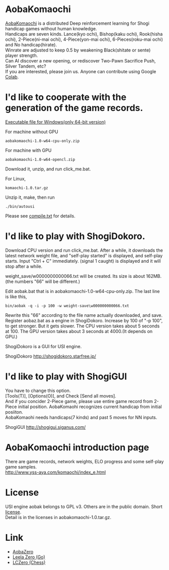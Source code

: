 # AobaKomaochi
[AobaKomaochi](https://github.com/yssaya/komaochi/index_e.html) is a distributed Deep reinforcement learning for Shogi handicap games without human knowledge.  
Handicaps are seven kinds. Lance(kyo ochi), Bishop(kaku ochi), Rook(hisha ochi), 2-Piece(ni-mai ochi), 4-Piece(yon-mai ochi), 6-Pieces(roku-mai ochi) and No handicap(hirate).  
Winrate are adjusted to keep 0.5 by weakening Black(shitate or sente) player strength.  
Can AI discover a new opening, or rediscover Two-Pawn Sacrifice Push, Silver Tandem, etc?  
If you are interested, please join us. Anyone can contribute using Google [Colab](http://www.yss-aya.com/komaochi/colab_e.html).

# I'd like to cooperate with the generation of the game records.
[Executable file for Windows(only 64-bit version)](https://github.com/yssaya/komaochi/releases)

For machine without GPU
```
aobakomaochi-1.0-w64-cpu-only.zip
```
For machine with GPU
```
aobakomaochi-1.0-w64-opencl.zip
```
Download it, unzip, and run click_me.bat.

For Linux,
```
komaochi-1.0.tar.gz
```
Unzip it, make, then run
```
./bin/autousi
```
Please see [compile.txt](compile.txt) for details.

# I'd like to play with ShogiDokoro.
Download CPU version and run click_me.bat.
After a while, it downloads the latest network weight file, and "self-play started" is displayed, and self-play starts. Input "Ctrl + C" immediately. (signal 1 caught) is displayed and it will stop after a while.

weight_save/w0000000000066.txt will be created. Its size is about 162MB.
(the numbers "66" will be different.)

Edit aobak.bat that is in aobakomaochi-1.0-w64-cpu-only.zip.
The last line is like this,
```
bin/aobak -q -i -p 100 -w weight-save\w000000000066.txt
```
Rewrite this "66" according to the file name actually downloaded, and save.
Register aobaz.bat as a engine in ShogiDokoro.
Increase by 100 of "-p 100", to get stronger. But it gets slower.
The CPU version takes about 5 seconds at 100. 
The GPU version takes about 3 seconds at 4000.(It depends on GPU.) 

ShogiDokoro is a GUI for USI engine.

ShogiDokoro 
<http://shogidokoro.starfree.jp/>

# I'd like to play with ShogiGUI
You have to change this option.  
[Tools(T)], [Options(O)], and Check [Send all moves].  
And if you concider 2-Piece game, please use entire game record from 2-Piece initial position.
AobaKomaohi recognizes current handicap from initial posiiton.  
AobaKomaohi needs handicaps(7 kinds) and past 5 moves for NN inputs. 

ShogiGUI 
<http://shogigui.siganus.com/>

# AobaKomaochi introduction page
There are game records, network weights, ELO progress and some self-play game samples.  
<http://www.yss-aya.com/komaochi/index_e.html>

# License
USI engine aobak belongs to GPL v3. Others are in the public domain.
Short [license](license.txt).  
Detail is in the licenses in aobakomaochi-1.0.tar.gz.

# Link
 - [AobaZero](https://github.com/kobanium/aobazero)
 - [Leela Zero (Go)](https://github.com/leela-zero/leela-zero)
 - [LCZero (Chess)](https://github.com/LeelaChessZero/lczero)
